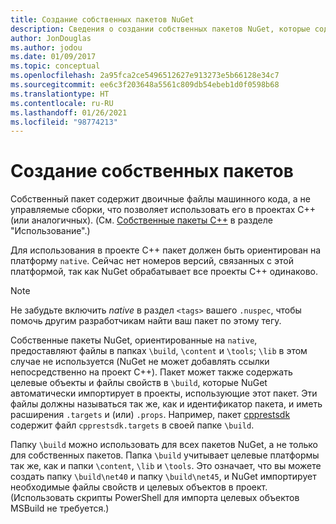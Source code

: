 ```yaml
---
title: Создание собственных пакетов NuGet
description: Сведения о создании собственных пакетов NuGet, которые содержат код C++ вместо управляемого кода, для использования в проектах C++.
author: JonDouglas
ms.author: jodou
ms.date: 01/09/2017
ms.topic: conceptual
ms.openlocfilehash: 2a95fca2ce5496512627e913273e5b66128e34c7
ms.sourcegitcommit: ee6c3f203648a5561c809db54ebeb1d0f0598b68
ms.translationtype: HT
ms.contentlocale: ru-RU
ms.lasthandoff: 01/26/2021
ms.locfileid: "98774213"
---
```

# <a name="creating-native-packages"></a>Создание собственных пакетов

Собственный пакет содержит двоичные файлы машинного кода, а не управляемые сборки, что позволяет использовать его в проектах C++ (или аналогичных). (См. [Собственные пакеты C++](../consume-packages/finding-and-choosing-packages.md#native-c-packages) в разделе "Использование".)

Для использования в проекте C++ пакет должен быть ориентирован на платформу `native`. Сейчас нет номеров версий, связанных с этой платформой, так как NuGet обрабатывает все проекты C++ одинаково.

> [!Note]
> Не забудьте включить *native* в раздел `<tags>` вашего `.nuspec`, чтобы помочь другим разработчикам найти ваш пакет по этому тегу.

Собственные пакеты NuGet, ориентированные на `native`, предоставляют файлы в папках `\build`, `\content` и `\tools`; `\lib` в этом случае не используется (NuGet не может добавлять ссылки непосредственно на проект C++). Пакет может также содержать целевые объекты и файлы свойств в `\build`, которые NuGet автоматически импортирует в проекты, использующие этот пакет. Эти файлы должны называться так же, как и идентификатор пакета, и иметь расширения `.targets` и (или) `.props`. Например, пакет [cpprestsdk](https://nuget.org/packages/cpprestsdk/) содержит файл `cpprestsdk.targets` в своей папке `\build`.

Папку `\build` можно использовать для всех пакетов NuGet, а не только для собственных пакетов. Папка `\build` учитывает целевые платформы так же, как и папки `\content`, `\lib` и `\tools`. Это означает, что вы можете создать папку `\build\net40` и папку `\build\net45`, и NuGet импортирует необходимые файлы свойств и целевых объектов в проект. (Использовать скрипты PowerShell для импорта целевых объектов MSBuild не требуется.)
